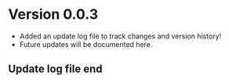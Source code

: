 
# Version 0.0.3
- Added an update log file to track changes and version history!
- Future updates will be documented here.


## Update log file end
